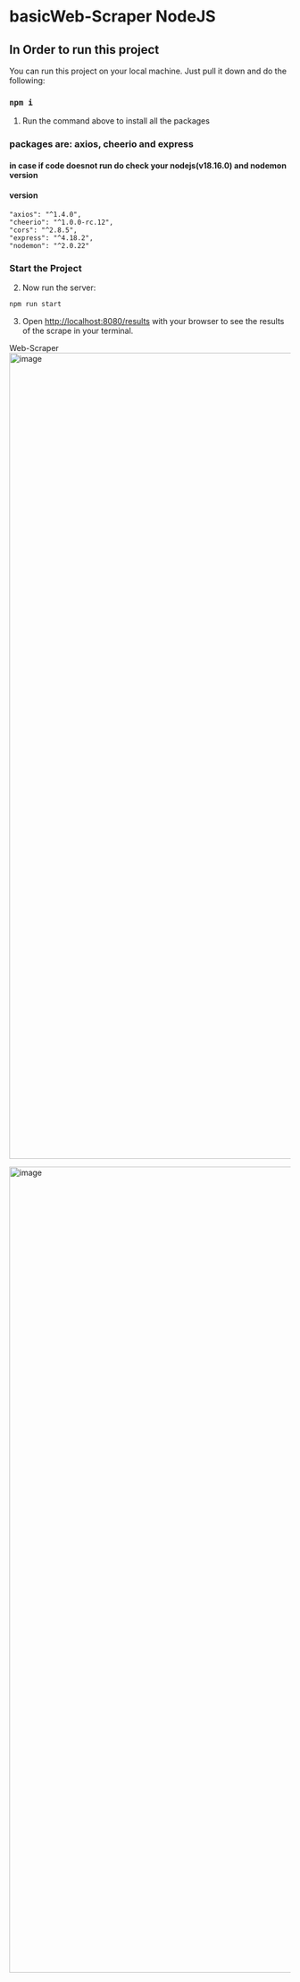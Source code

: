 # basicWeb-Scraper NodeJS
## In Order to run this project

You can run this project on your local machine. Just pull it down and do the following:

### `npm i`

1. Run the command above to install all the packages
 ### packages are: axios, cheerio and express 
 #### in case if code doesnot run do check your nodejs(v18.16.0) and nodemon version 
 #### version 
    "axios": "^1.4.0",
    "cheerio": "^1.0.0-rc.12",
    "cors": "^2.8.5",
    "express": "^4.18.2",
    "nodemon": "^2.0.22"

### Start the Project

2. Now run the server:

```bash
npm run start
```

3. Open [http://localhost:8080/results](http://localhost:8080/results) with your browser to see the results of the scrape in your terminal.


Web-Scraper 
<img width="1440" alt="image" src="https://github.com/AbdulRahman788/basicWeb-Scraper/assets/96978499/4457df45-ac18-464d-afd2-09ecfb647820">
 
<img width="1440" alt="image" src="https://github.com/AbdulRahman788/basicWeb-Scraper/assets/96978499/bfa3df68-b848-43e4-b43e-c73a7c13325e">

